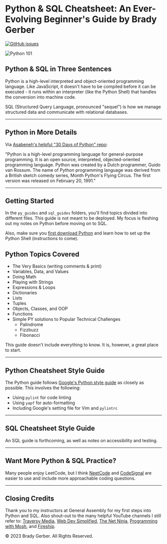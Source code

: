 # Python & SQL Cheatsheet: An Ever-Evolving Beginner's Guide by Brady Gerber

[![GitHub issues](https://img.shields.io/github/issues/bg-write/python-sql-cheatsheet?style=flat-square)](https://github.com/bg-write/python-sql-cheatsheet/issues)

![Python 101](https://doodleipsum.com/700?bg=825DEB&i=4dd5fd75c6118b7161fca2ffd991842a)

## Python & SQL in Three Sentences

Python is a high-level interpreted and object-oriented programming language. Like JavaScript, it doesn't have to be compiled before it can be executed - it runs within an interpreter (like the Python Shell) that handles the conversion into machine code.

SQL (Structured Query Language, pronounced "sequel") is how we manage structured data and communicate with relational databases.

---

## Python in More Details

Via [Asabeneh's helpful "30 Days of Python" repo](https://github.com/Asabeneh/30-Days-Of-Python/blob/master/readme.md):

"Python is a high-level programming language for general-purpose programming. It is an open source, interpreted, objected-oriented programming language. Python was created by a Dutch programmer, Guido van Rossum. The name of Python programming language was derived from a British sketch comedy series, Month Python's Flying Circus. The first version was released on February 20, 1991."

---

## Getting Started

In the `py_guides` and `sql_guides` folders, you'll find topics divided into different files. This guide is not meant to be deployed. My focus is fleshing out my notes on Python before moving on to SQL.

Also, make sure you [first download Python](https://www.python.org/) and learn how to set up the Python Shell (instructions to come).

## Python Topics Covered

- The Very Basics (writing comments & print)
- Variables, Data, and Values
- Doing Math
- Playing with Strings
- Expressions & Loops
- Dictionaries
- Lists
- Tuples
- Objects, Classes, and OOP
- Functions
- Simple PY solutions to Popular Technical Challenges
  - Palindrome
  - Fizzbuzz
  - Fibonacci

This guide doesn't include everything to know. It is, however, a great place to start.

---

## Python Cheatsheet Style Guide

The Python guide follows [Google's Python style guide](https://google.github.io/styleguide/pyguide.html) as closely as possible. This involves the following:

- Using `pylint` for code linting
- Using `yapf` for auto-formatting
- Including Google's setting file for Vim and `pylintrc`

---

## SQL Cheatsheet Style Guide

An SQL guide is forthcoming, as well as notes on accessibility and testing.

---

## Want More Python & SQL Practice?

Many people enjoy LeetCode, but I think [NeetCode](https://neetcode.io/) and [CodeSignal](https://codesignal.com/) are easier to use and include more approachable coding questions.

---

## Closing Credits

Thank you to my instructors at General Assembly for my first steps into Python and SQL. Also shout-out to the many helpful YouTube channels I still refer to: [Traversy Media](https://www.youtube.com/c/TraversyMedia), [Web Dev Simplified](https://www.youtube.com/c/WebDevSimplified), [The Net Ninja](https://www.youtube.com/c/TheNetNinja), [Programming with Mosh](https://www.youtube.com/c/programmingwithmosh), and [Fireship](https://www.youtube.com/watch?v=DHjqpvDnNGE).

© 2023 Brady Gerber. All Rights Reserved.

